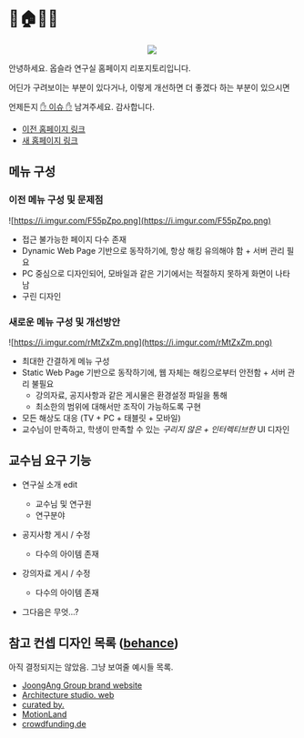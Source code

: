 # 🔬🏠💸🐁
<p align="center"><img src="https://i.imgur.com/g5lYddB.png"></p>

안녕하세요. 옵슬라 연구실 홈페이지 리포지토리입니다.

어딘가 구려보이는 부분이 있다거나, 이렇게 개선하면 더 좋겠다 하는 부분이 있으시면

언제든지 [✋ 이슈 ✋](https://github.com/Gumball12/oopsla-static-webpage/issues) 남겨주세요. 감사합니다.

* [이전 홈페이지 링크](http://oopsla.sch.ac.kr/main.jsp)
* [새 홈페이지 링크](#)

## 메뉴 구성
### 이전 메뉴 구성 및 문제점
![https://i.imgur.com/F55pZpo.png](https://i.imgur.com/F55pZpo.png)

* 접근 불가능한 페이지 다수 존재
* Dynamic Web Page 기반으로 동작하기에, 항상 해킹 유의해야 함 + 서버 관리 필요
* PC 중심으로 디자인되어, 모바일과 같은 기기에서는 적절하지 못하게 화면이 나타남
* 구린 디자인

### 새로운 메뉴 구성 및 개선방안
![https://i.imgur.com/rMtZxZm.png](https://i.imgur.com/rMtZxZm.png)

* 최대한 간결하게 메뉴 구성
* Static Web Page 기반으로 동작하기에, 웹 자체는 해킹으로부터 안전함 + 서버 관리 불필요
    * 강의자료, 공지사항과 같은 게시물은  환경설정 파일을 통해
    * 최소한의 범위에 대해서만 조작이 가능하도록 구현
* 모든 해상도 대응 (TV + PC + 태블릿 + 모바일)
* 교수님이 만족하고, 학생이 만족할 수 있는 _구리지 않은 + 인터렉티브한_ UI 디자인

## 교수님 요구 기능
* 연구실 소개 edit
  * 교수님 및 연구원
  * 연구분야

* 공지사항 게시 / 수정
  * 다수의 아이템 존재

* 강의자료 게시 / 수정
  * 다수의 아이템 존재

* 그다음은 무엇...?

## 참고 컨셉 디자인 목록 ([behance](https://www.behance.net/))
아직 결정되지는 않았음. 그냥 보여줄 예시들 목록.

* [JoongAng Group brand website](https://www.behance.net/gallery/86662029/JoongAng-Group-brand-website)
* [Architecture studio. web](https://www.behance.net/gallery/83914143/Architecture-stduio-website)
* [curated by.](https://www.behance.net/gallery/86011477/curated-by)
* [MotionLand](https://www.behance.net/gallery/85177887/MotionLand)
* [crowdfunding.de](https://www.behance.net/gallery/88413127/crowdfundingde)
